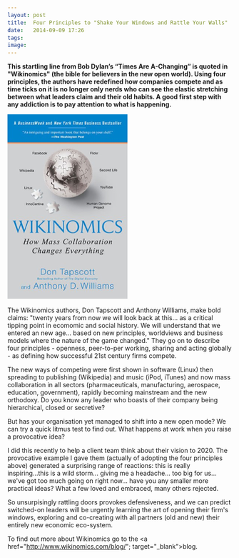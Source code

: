 ```yaml
---
layout: post
title:  Four Principles to "Shake Your Windows and Rattle Your Walls"
date:   2014-09-09 17:26
tags: 
image:
---
```


**This startling line from Bob Dylan’s “Times Are A-Changing” is quoted in "Wikinomics" (the bible for believers in the new open world). Using four principles, the authors have redefined how companies compete and as time ticks on it is no longer only nerds who can see the elastic stretching between what leaders claim and their old habits. A good first step with any addiction is to pay attention to what is happening.**

![](/libb/images/wikinomics.png)

The Wikinomics authors, Don Tapscott and Anthony Williams, make bold claims: "twenty years from now we will look back at this... as a critical tipping point in ecomomic and social history. We will understand that we entered an new age... based on new principles, worldviews and business models where the nature of the game changed." They go on to describe four principles - openness, peer-to-per working, sharing and acting globally - as defining how successful 21st century firms compete.

 The new ways of competing were first shown in software (Linux) then spreading to publishing (Wikipedia) and music (iPod, iTunes) and now mass collaboration in all sectors (pharmaceuticals, manufacturing, aerospace, education, government), rapidly becoming mainstream and the new orthodoxy. Do you know any leader who boasts of their company being hierarchical, closed or secretive?

 But has your organisation yet managed to shift into a new open mode? We can try a quick litmus test to find out. What happens at work when you raise a provocative idea? 

 I did this recently to help a client team think about their vision to 2020. The provocative example I gave them (actually of adopting the four principles above) generated a surprising range of reactions: this is really inspiring...this is a wild storm... giving me a headache... too big for us... we've got too much going on right now... have you any smaller more practical ideas? What a few loved and embraced, many others rejected.

 So unsurpisingly rattling doors provokes defensiveness, and we can predict switched-on leaders will be urgently learning the art of opening their firm's windows, exploring and co-creating with all partners (old and new) their entirely new economic eco-system. 

To find out more about Wikinomics go to the <a href="http://www.wikinomics.com/blog/"; target="_blank">blog. </a>









